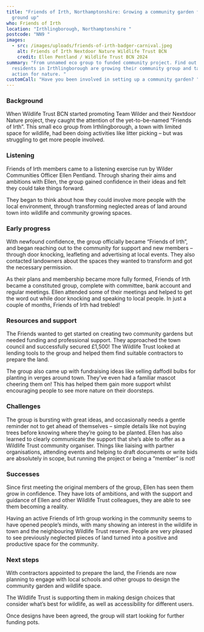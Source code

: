 ```yaml
---
title: "Friends of Irth, Northamptonshire: Growing a community garden from the
  ground up"
who: Friends of Irth
location: "Irthlingborough, Northamptonshire "
postcode: "NN9 "
images:
  - src: /images/uploads/friends-of-irth-badger-carnival.jpeg
    alt: Friends of Irth Nextdoor Nature Wildlife Trust BCN
    credit: Ellen Pentland / Wildlife Trust BCN 2024
summary: "From unnamed eco group to funded community project. Find out how
  residents in Irthlingborough are growing their community group and taking
  action for nature. "
customCall: "Have you been involved in setting up a community garden? "
---
```

### Background

When Wildlife Trust BCN started promoting Team Wilder and their Nextdoor Nature project, they caught the attention of the yet-to-be-named “Friends of Irth”. This small eco group from Irthlingborough, a town with limited space for wildlife, had been doing activities like litter picking – but was struggling to get more people involved.

### Listening

Friends of Irth members came to a listening exercise run by Wilder Communities Officer Ellen Pentland. Through sharing their aims and ambitions with Ellen, the group gained confidence in their ideas and felt they could take things forward. 

They began to think about how they could involve more people with the local environment, through transforming neglected areas of land around town into wildlife and community growing spaces.

### Early progress

With newfound confidence, the group officially became “Friends of Irth”, and began reaching out to the community for support and new members – through door knocking, leafleting and advertising at local events. They also contacted landowners about the spaces they wanted to transform and got the necessary permission.

As their plans and membership became more fully formed, Friends of Irth became a constituted group, complete with committee, bank account and regular meetings. Ellen attended some of their meetings and helped to get the word out while door knocking and speaking to local people. In just a couple of months, Friends of Irth had trebled!

### Resources and support

The Friends wanted to get started on creating two community gardens but needed funding and professional support. They approached the town council and successfully secured £1,500! The Wildlife Trust looked at lending tools to the group and helped them find suitable contractors to prepare the land.

The group also came up with fundraising ideas like selling daffodil bulbs for planting in verges around town. They’ve even had a familiar mascot cheering them on! This has helped them gain more support whilst encouraging people to see more nature on their doorsteps.

### Challenges

The group is bursting with great ideas, and occasionally needs a gentle reminder not to get ahead of themselves – simple details like not buying trees before knowing where they’re going to be planted. Ellen has also learned to clearly communicate the support that she’s able to offer as a Wildlife Trust community organiser. Things like liaising with partner organisations, attending events and helping to draft documents or write bids are absolutely in scope, but running the project or being a “member” is not!

### Successes

Since first meeting the original members of the group, Ellen has seen them grow in confidence. They have lots of ambitions, and with the support and guidance of Ellen and other Wildlife Trust colleagues, they are able to see them becoming a reality.

Having an active Friends of Irth group working in the community seems to have opened people’s minds, with many showing an interest in the wildlife in town and the neighbouring Wildlife Trust reserve. People are very pleased to see previously neglected pieces of land turned into a positive and productive space for the community. 

### Next steps

With contractors appointed to prepare the land, the Friends are now planning to engage with local schools and other groups to design the community garden and wildlife space. 

The Wildlife Trust is supporting them in making design choices that consider what’s best for wildlife, as well as accessibility for different users. 

Once designs have been agreed, the group will start looking for further funding pots.